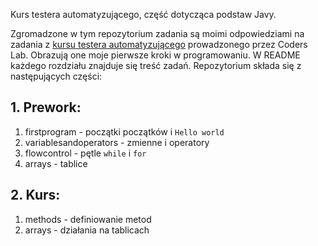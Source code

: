 Kurs testera automatyzującego, część dotycząca podstaw Javy.

Zgromadzone w tym repozytorium zadania są moimi odpowiedziami na zadania z [kursu testera automatyzującego](https://coderslab.pl/pl/tester-automatyzujacy) prowadzonego przez Coders Lab. Obrazują one moje pierwsze kroki w&nbsp;programowaniu. W README każdego rozdziału znajduje się treść zadań.
Repozytorium składa się z następujących części:

## 1. Prework:

1. firstprogram - początki początków i `Hello world`
2. variablesandoperators - zmienne i operatory
3. flowcontrol - pętle `while` i `for`
4. arrays - tablice

## 2. Kurs:

1. methods - definiowanie metod 
2. arrays - działania na tablicach
